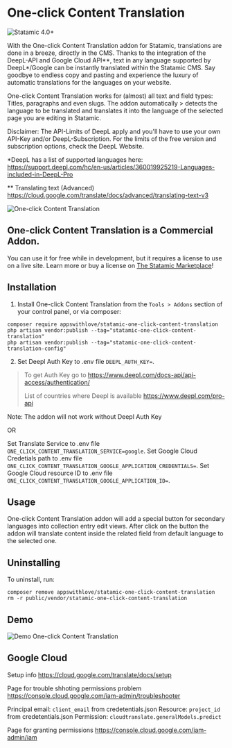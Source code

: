 # One-click Content Translation

![Statamic 4.0+](https://img.shields.io/badge/Statamic-3.0+-FF269E?style=for-the-badge&link=https://statamic.com)

With the One-click Content Translation addon for Statamic, translations are done in a breeze, directly in the CMS.
Thanks to the integration of the DeepL-API and Google Cloud API**, text in any language supported by DeepL*/Google can be instantly translated within the Statamic CMS. Say goodbye to endless copy and pasting and experience the luxury of automatic translations for the languages on your website.

One-click Content Translation works for (almost) all text and field types: Titles, paragraphs and even slugs. The addon automatically > detects the language to be translated and translates it into the language of the selected page you are editing in Statamic.

Disclaimer: The API-Limits of DeepL apply and you'll have to use your own API-Key and/or DeepL-Subscription. For the limits of the free version and subscription options, check the DeepL Website.


*DeepL has a list of supported languages here: https://support.deepl.com/hc/en-us/articles/360019925219-Languages-included-in-DeepL-Pro

** Translating text (Advanced) https://cloud.google.com/translate/docs/advanced/translating-text-v3

![One-click Content Translation](https://github.com/appswithlove/statamic-one-click-content-translation/blob/main/awl_translation_addon_image.png?raw=true)

## One-click Content Translation is a Commercial Addon.

You can use it for free while in development, but it requires a license to use on a live site. Learn more or buy a license on [The Statamic Marketplace](https://statamic.com/addons/awl/deepl)!


## Installation

1. Install One-click Content Translation from the `Tools > Addons` section of your control panel, or via composer:

```
composer require appswithlove/statamic-one-click-content-translation
php artisan vendor:publish --tag="statamic-one-click-content-translation"
php artisan vendor:publish --tag="statamic-one-click-content-translation-config"
```

2. Set Deepl Auth Key to .env file `DEEPL_AUTH_KEY=`. 
> To get Auth Key go to https://www.deepl.com/docs-api/api-access/authentication/
> 
> List of countries where Deepl is available https://www.deepl.com/pro-api

Note: The addon will not work without Deepl Auth Key

OR

Set Translate Service to .env file `ONE_CLICK_CONTENT_TRANSLATION_SERVICE=google`. 
Set Google Cloud Credetials path to .env file `ONE_CLICK_CONTENT_TRANSLATION_GOOGLE_APPLICATION_CREDENTIALS=`.
Set Google Cloud resource ID to .env file `ONE_CLICK_CONTENT_TRANSLATION_GOOGLE_APPLICATION_ID=`.


## Usage

One-click Content Translation addon will add a special button for secondary languages into collection entry edit views.
After click on the button the addon will translate content inside the related field from default language to the selected one.

## Uninstalling

To uninstall, run:

```
composer remove appswithlove/statamic-one-click-content-translation
rm -r public/vendor/statamic-one-click-content-translation
```

## Demo

![Demo One-click Content Translation](https://github.com/appswithlove/statamic-one-click-content-translation/blob/main/demo.gif?raw=true)

## Google Cloud
Setup info https://cloud.google.com/translate/docs/setup

Page for trouble shhoting permissions problem
https://console.cloud.google.com/iam-admin/troubleshooter

Principal email: `client_email` from credetentials.json
Resource: `project_id` from credetentials.json
Permission: `cloudtranslate.generalModels.predict`

Page for granting permissions https://console.cloud.google.com/iam-admin/iam
